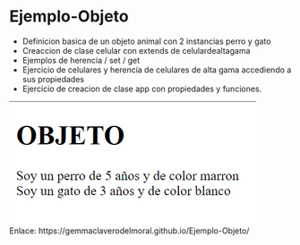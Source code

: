 # Ejemplo-Objeto
- Definicion basica de un objeto animal con 2 instancias perro y gato
- Creaccion de clase celular con extends de celulardealtagama
- Ejemplos de herencia / set / get
- Ejercicio de celulares y herencia de celulares de alta gama accediendo a sus propiedades
- Ejercicio de creacion de clase app con propiedades y funciones.
<img src="https://github.com/GemmaClaverodelMoral/Ejemplo-Objeto/blob/main/objeto.png">
<br>
Enlace: https://gemmaclaverodelmoral.github.io/Ejemplo-Objeto/
